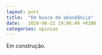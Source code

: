 ```yaml
---
layout: post
title:  "Em busca da abundância"
date:   2020-06-22 19:06:40 +0200
categories: opiniao
---
```


Em construção.
